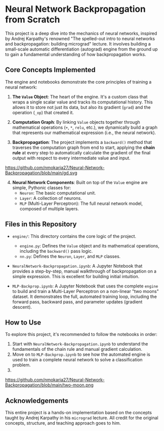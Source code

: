 # Neural Network Backpropagation from Scratch

This project is a deep dive into the mechanics of neural networks, inspired by Andrej Karpathy's renowned "The spelled-out intro to neural networks and backpropagation: building micrograd" lecture. It involves building a small-scale automatic differentiation (autograd) engine from the ground up to gain a fundamental understanding of how backpropagation works.

## Core Concepts Implemented

The engine and notebooks demonstrate the core principles of training a neural network:

1.  **The `Value` Object**: The heart of the engine. It's a custom class that wraps a single scalar value and tracks its computational history. This allows it to store not just its data, but also its gradient (`grad`) and the operation (`_op`) that created it.

2.  **Computation Graph**: By linking `Value` objects together through mathematical operations (`+`, `*`, `relu`, etc.), we dynamically build a graph that represents our mathematical expression (i.e., the neural network).

3.  **Backpropagation**: The project implements a `backward()` method that traverses the computation graph from end to start, applying the **chain rule** at every step to automatically calculate the gradient of the final output with respect to every intermediate value and input.

https://github.com/nmokaria27/Neural-Network-Backpropagation/blob/main/gd.svg

4.  **Neural Network Components**: Built on top of the `Value` engine are simple, Pythonic classes for:
    *   `Neuron`: The basic computational unit.
    *   `Layer`: A collection of neurons.
    *   `MLP` (Multi-Layer Perceptron): The full neural network model, composed of multiple layers.

## Files in this Repository

*   `engine/`: This directory contains the core logic of the project.
    *   `engine.py`: Defines the `Value` object and its mathematical operations, including the `backward()` pass logic.
    *   `nn.py`: Defines the `Neuron`, `Layer`, and `MLP` classes.

*   `NeuralNetwork-Backpropagation.ipynb`: A Jupyter Notebook that provides a step-by-step, manual walkthrough of backpropagation on a simple expression. This is excellent for building initial intuition.

*   `MLP-Backprop.ipynb`: A Jupyter Notebook that uses the complete `engine` to build and train a Multi-Layer Perceptron on a non-linear "two moons" dataset. It demonstrates the full, automated training loop, including the forward pass, backward pass, and parameter updates (gradient descent).

## How to Use

To explore this project, it's recommended to follow the notebooks in order:

1.  Start with `NeuralNetwork-Backpropagation.ipynb` to understand the fundamentals of the chain rule and manual gradient calculation.
2.  Move on to `MLP-Backprop.ipynb` to see how the automated engine is used to train a complete neural network to solve a classification problem.
3.  
https://github.com/nmokaria27/Neural-Network-Backpropagation/blob/main/two-moon.png

## Acknowledgements

This entire project is a hands-on implementation based on the concepts taught by Andrej Karpathy in his `micrograd` lecture. All credit for the original concepts, structure, and teaching approach goes to him.
